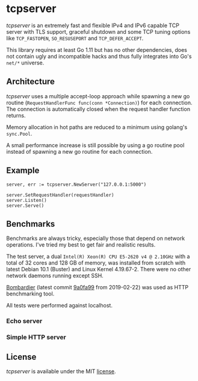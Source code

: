 # tcpserver

*tcpserver* is an extremely fast and flexible IPv4 and IPv6 capable TCP server with TLS support, graceful shutdown and some TCP tuning options like `TCP_FASTOPEN`, `SO_RESUSEPORT` and `TCP_DEFER_ACCEPT`.

This library requires at least Go 1.11 but has no other dependencies, does not contain ugly and incompatible hacks and thus fully integrates into Go's `net/*` universe.


## Architecture
*tcpserver* uses a multiple accept-loop approach while spawning a new go routine (`RequestHandlerFunc func(conn *Connection)`) for each connection.
The connection is automatically closed when the request handler function returns.

Memory allocation in hot paths are reduced to a minimum using golang's `sync.Pool`.

A small performance increase is still possible by using a go routine pool instead of spawning a new go routine for each connection.


## Example

```golang
server, err := tcpserver.NewServer("127.0.0.1:5000")

server.SetRequestHandler(requestHandler)
server.Listen()
server.Serve()
```


## Benchmarks

Benchmarks are always tricky, especially those that depend on network operations. I've tried my best to get fair and realistic results.
 
The test server, a dual `Intel(R) Xeon(R) CPU E5-2620 v4 @ 2.10GHz` with a total of 32 cores and 128 GB of memory, was installed from scratch with latest Debian 10.1 (Buster) and Linux Kernel 4.19.67-2. There were no other network daemons running except SSH. 

[Bombardier](https://github.com/codesenberg/bombardier) (latest commit [9a0fa99](https://github.com/codesenberg/bombardier/tree/9a0fa99d0334574700f31150c9d72a3eefc05092) from 2019-02-22) was used as HTTP benchmarking tool.

All tests were performed against localhost.

 


### Echo server

### Simple HTTP server


## License

*tcpserver* is available under the MIT [license](LICENSE).
